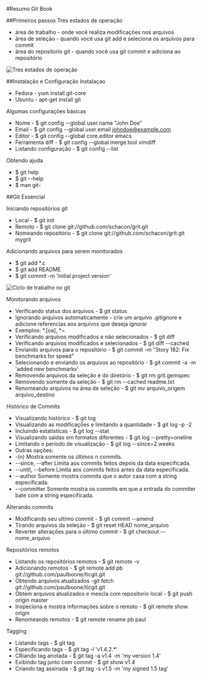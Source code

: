 
#Resumo Git Book

##Primeiros passos
Tres estados de operação
- área de trabalho - onde você realiza modificações nos arquivos
- área de seleção - quando você usa git add e seleciona os arquivos para commit
- área do repositorio git - quando você usa git commit e adiciona ao repositório

![Tres estados de operação](https://git-scm.com/figures/18333fig0106-tn.png "Tres estados de trabalho no repositório")

##Instalação e Configuração
Instalaçao
- Fedora - yum install git-core
- Ubuntu - apt-get install git

Algumas configurações básicas
- Nome - $ git config --global user.name "John Doe"
- Email - $ git config --global user.email johndoe@example.com
- Editor - $ git config --global core.editor emacs
- Ferramenta diff - $ git config --global merge.tool vimdiff
- Listando configuração - $ git config --list

Obtendo ajuda
- $ git help <verb>
- $ git <verb> --help
- $ man git-<verb>

##Git Essencial

Iniciando repositórios git
- Local - $ git init
- Remoto - $ git clone git://github.com/schacon/grit.git
- Nomeando repositório - $ git clone git://github.com/schacon/grit.git mygrit

Adicionando arquivos para serem monitorados
- $ git add *.c
- $ git add README
- $ git commit -m 'initial project version'

![Ciclo de trabalho no git](https://git-scm.com/figures/18333fig0201-tn.png "Ciclo de trabalho no git")

Monitorando arquivos
- Verificando status dos arquivos - $ git status
- Ignorando arquivos automaticamente - crie um arquivo .gitignore e adicione referencias aos arquivos que deseja ignorar
 - Exemplos: *.[oa], *~
- Verificando arquivos modificados e não selecionados - $ git diff
- Verificando arquivos modificados e selecionados - $ git diff --cached
- Enviando arquivos para o repositório - $ git commit -m "Story 182: Fix benchmarks for speed"
- Selecionando e enviando os arquivos ao repositório - $ git commit -a -m 'added new benchmarks'
- Removendo arquivos da seleção e do diretório - $ git rm grit.gemspec
 - Removendo somente da seleção - $ git rm --cached readme.txt
- Renomeando arquivos na área de seleção - $ git mv arquivo_origem arquivo_destino

Histórico de Commits
- Visualizando histórico - $ git log
- Visualizando as modificações e limitando a quantidade - $ git log -p -2
- Incluindo estatisticas - $ git log --stat
- Visualizando saidas em formatos diferentes - $ git log --pretty=oneline
- Limitando o período de visualização - $ git log --since=2.weeks
 - Outras opções:
  - -(n) 	Mostra somente os últimos n commits.
  - --since, --after 	Limita aos commits feitos depois da data especificada.
  - --until, --before 	Limita aos commits feitos antes da data especificada.
  - --author 	Somente mostra commits que o autor casa com a string especificada.
  - --committer 	Somente mostra os commits em que a entrada do commiter bate com a string especificada.
  
Alterando commits
- Modificando seu ultimo commit - $ git commit --amend
- Tirando arquivos da seleção - $ git reset HEAD nome_arquivo
- Reverter alterações para o último commit - $ git checkout -- nome_arquivo

Repositórios remotos
- Listando os repositórios remotos - $ git remote -v
- Adicionando remotos - $ git remote add pb git://github.com/paulboone/ticgit.git
- Obtendo arquivos atualizados -git fetch git://github.com/paulboone/ticgit.git
- Obtem arquivos atualizados e mescla com repositorio local  - $ git push origin master
- Inspeciona e mostra informações sobre o remoto - $ git remote show origin
- Renomeando remotos - $ git remote rename pb paul

Tagging
- Listando tags - $ git tag
- Especificando tags - $ git tag -l 'v1.4.2.*'
- CRiando tag anotada - $ git tag -a v1.4 -m 'my version 1.4'
- Exibindo tag junto com commit - $ git show v1.4
- Criando tag assinada - $ git tag -s v1.5 -m 'my signed 1.5 tag'




